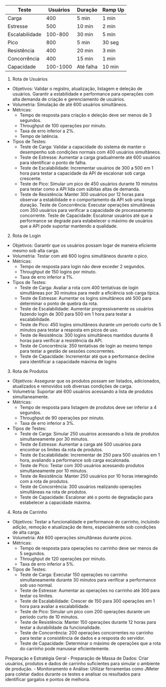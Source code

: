 | Teste           | Usuários | Duração       | Ramp Up                                |
|-----------------|----------|---------------|---------------------------------------|
| Carga           | 400      | 5 min         | 1 min                                  |
| Estresse        | 500      | 10 min        | 2 min                                  |
| Escalabilidade  | 100-800  | 30 min        | 5 min  |
| Pico            | 800      | 5 min         | 30 seg                                 |
| Resistência     | 400      | 20 min        | 3 min                                  |
| Concorrência    | 400      | 15 min        | 1 min                                  |
| Capacidade      | 100-1000 | Até falha     | 10 min  |

1. Rota de Usuários
- Objetivos: Validar o registro, atualização, listagem e deleção de usuários. Garantir a estabilidade e performance para operações com alta demanda de criação e gerenciamento de usuários.
- Volumetria: Simulação de até 600 usuários simultâneos.
- Métricas:
    - Tempo de resposta para criação e deleção deve ser menos de 3 segundos.
    - Throughput de 100 operações por minuto.
    - Taxa de erro inferior a 2%.
    - Tempo de latência.
- Tipos de Testes:
    - Teste de Carga: Validar a capacidade do sistema de manter o desempenho sob condições normais com 400 usuários simultâneos.
    - Teste de Estresse: Aumentar a carga gradualmente até 600 usuários para identificar o ponto de falha.
    - Teste de Escalabilidade: Incrementar usuários de 300 a 500 em 1 hora para testar a capacidade da API de escalonar sob carga crescente.
    - Teste de Pico: Simular um pico de 450 usuários durante 10 minutos para testar como a API lida com súbitas altas de demanda.
    - Teste de Resistência: Manter 300 usuários por 12 horas para observar a estabilidade e o comportamento da API sob uma longa duração.
    Teste de Concorrência: Executar operações simultâneas com 350 usuários para verificar a capacidade de processamento concorrente.
    Teste de Capacidade: Escalonar usuários até que a performance se degrade para estabelecer o máximo de usuários que a API pode suportar mantendo a qualidade.
2. Rota de Login
- Objetivos: Garantir que os usuários possam logar de maneira eficiente mesmo sob alta carga.
- Volumetria: Testar com até 600 logins simultâneos durante o pico.
- Métricas:
    - Tempo de resposta para login não deve exceder 2 segundos.
    - Throughput de 150 logins por minuto.
    - Taxa de erro inferior a 1%.
- Tipos de Testes:
    - Teste de Carga: Avaliar a rota com 400 tentativas de login simultâneas por 30 minutos para medir a eficiência sob carga típica.
    - Teste de Estresse: Aumentar os logins simultâneos até 500 para determinar o ponto de quebra da rota.
    - Teste de Escalabilidade: Aumentar progressivamente os usuários fazendo login de 300 para 500 em 1 hora para testar a escalabilidade.
    - Teste de Pico: 450 logins simultâneos durante um período curto de 5 minutos para testar a resposta em picos de uso.
    - Teste de Resistência: 300 logins simultâneos mantidos durante 8 horas para verificar a resistência da API.
    - Teste de Concorrência: 350 tentativas de login ao mesmo tempo para testar a gestão de sessões concorrentes.
    - Teste de Capacidade: Incrementar até que a performance decline para identificar a capacidade máxima de logins


3. Rota de Produtos
- Objetivos: Assegurar que os produtos possam ser listados, adicionados, atualizados e removidos sob diversas condições de carga.
- Volumetria: Suportar até 600 usuários acessando a lista de produtos simultaneamente.
- Métricas:
    - Tempo de resposta para listagem de produtos deve ser inferior a 4 segundos.
    - Throughput de 90 operações por minuto.
    - Taxa de erro inferior a 3%.
- Tipos de Testes:
    - Teste de Carga: Simular 250 usuários acessando a lista de produtos simultaneamente por 30 minutos.
    - Teste de Estresse: Aumentar a carga até 500 usuários para encontrar os limites da rota de produtos.
    - Teste de Escalabilidade: Incrementar de 250 para 500 usuários em 1 hora, avaliando a performance sob carga escalonada.
    - Teste de Pico: Testar com 300 usuários acessando produtos simultaneamente por 10 minutos.
    - Teste de Resistência: Manter 250 usuários por 10 horas interagindo com a rota de produtos.
    - Teste de Concorrência: 300 usuários realizando operações simultâneas na rota de produtos.
    - Teste de Capacidade: Escalonar até o ponto de degradação para estabelecer a capacidade máxima.


4. Rota de Carrinho
- Objetivos: Testar a funcionalidade e performance do carrinho, incluindo adição, remoção e atualização de itens, especialmente sob condições de alta carga.
- Volumetria: Até 600 operações simultâneas durante picos.
- Métricas:
    - Tempo de resposta para operações no carrinho deve ser menos de 5 segundos.
    - Throughput de 120 operações por minuto.
    - Taxa de erro inferior a 5%.
- Tipos de Testes:
    - Teste de Carga: Executar 150 operações no carrinho simultaneamente durante 30 minutos para verificar a performance sob uso normal.
    - Teste de Estresse: Aumentar as operações no carrinho até 300 para testar os limites.
    - Teste de Escalabilidade: Crescer de 150 para 300 operações em 1 hora para avaliar a escalabilidade.
    - Teste de Pico: Simular um pico com 200 operações durante um período curto de 10 minutos.
    - Teste de Resistência: Manter 150 operações durante 12 horas para testar a durabilidade da funcionalidade.
    - Teste de Concorrência: 200 operações concorrentes no carrinho para testar a consistência de dados e a resposta do servidor.
    - Teste de Capacidade: Determinar o máximo de operações que a rota do carrinho pode manusear eficientemente.


Preparação e Estratégia Geral
    - Preparação de Massa de Dados: Criar usuários, produtos e dados de carrinho suficientes para simular o ambiente de produção.
    - Monitoramento e Análise: Utilizar ferramentas como JMeter para coletar dados durante os testes e analisar os resultados para identificar gargalos e pontos de melhoria.
